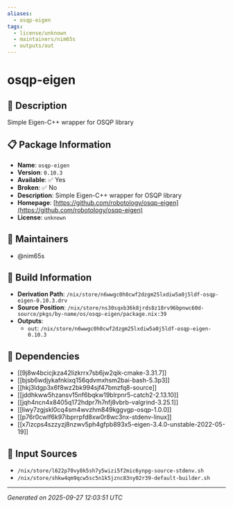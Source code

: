 ```yaml
---
aliases:
  - osqp-eigen
tags:
  - license/unknown
  - maintainers/nim65s
  - outputs/out
---
```


# osqp-eigen

## 📝 Description

Simple Eigen-C++ wrapper for OSQP library

## 📋 Package Information

- **Name**: `osqp-eigen`
- **Version**: `0.10.3`
- **Available**: ✅ Yes
- **Broken**: ✅ No
- **Description**: Simple Eigen-C++ wrapper for OSQP library
- **Homepage**: [https://github.com/robotology/osqp-eigen](https://github.com/robotology/osqp-eigen)
- **License**: `unknown`
## 👥 Maintainers

- @nim65s


## 🔧 Build Information

- **Derivation Path**: `/nix/store/n6wwgc0h0cwf2dzgm25lxdiw5a0j5ldf-osqp-eigen-0.10.3.drv`
- **Source Position**: `/nix/store/ns30sqxb36k8jrds8z18rv96bpnwc60d-source/pkgs/by-name/os/osqp-eigen/package.nix:39`
- **Outputs**:
  - `out`:  `/nix/store/n6wwgc0h0cwf2dzgm25lxdiw5a0j5ldf-osqp-eigen-0.10.3`

## 🔗 Dependencies

- [[9j8w4bcicjkza42lizkrrx7sb6jw2qik-cmake-3.31.7]]
- [[bjsb6wdjykafnkixq156qdvmxhsm2bai-bash-5.3p3]]
- [[hkj3ldgp3x6f8wz2bk994sjf47bmzfq8-source]]
- [[jddhkww5hzansv15nf6bqkw19blrpnr5-catch2-2.13.10]]
- [[jqh4ncn4x8405q172hdpr7h7nfj8vbrb-valgrind-3.25.1]]
- [[liwy7zgjskl0cq4sm4wvzhm849kggvgp-osqp-1.0.0]]
- [[p76r0cwlf6k97ibprrpfd8xw0r8wc3nx-stdenv-linux]]
- [[x7izcps4szzyzj8nzwv5ph4gfpb893x5-eigen-3.4.0-unstable-2022-05-19]]

## 📁 Input Sources

- `/nix/store/l622p70vy8k5sh7y5wizi5f2mic6ynpg-source-stdenv.sh`
- `/nix/store/shkw4qm9qcw5sc5n1k5jznc83ny02r39-default-builder.sh`

---
*Generated on 2025-09-27 12:03:51 UTC*

